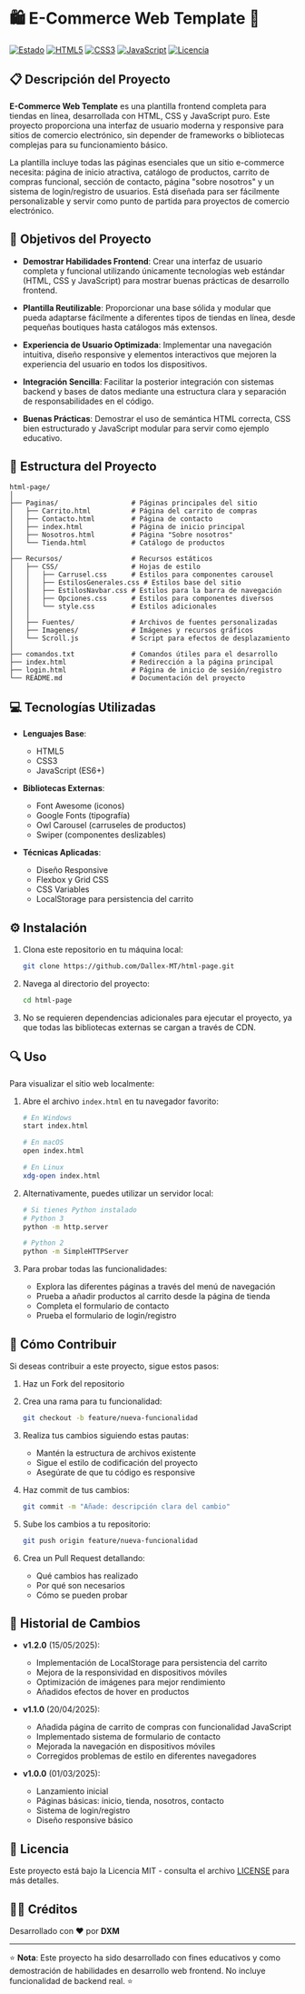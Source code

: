 # 🛍️ E-Commerce Web Template 🛒

[![Estado](https://img.shields.io/badge/Estado-Completado-success)](https://github.com/username/html-page)
[![HTML5](https://img.shields.io/badge/HTML5-E34F26?style=flat&logo=html5&logoColor=white)](https://developer.mozilla.org/es/docs/Web/HTML)
[![CSS3](https://img.shields.io/badge/CSS3-1572B6?style=flat&logo=css3&logoColor=white)](https://developer.mozilla.org/es/docs/Web/CSS)
[![JavaScript](https://img.shields.io/badge/JavaScript-F7DF1E?style=flat&logo=javascript&logoColor=black)](https://developer.mozilla.org/es/docs/Web/JavaScript)
[![Licencia](https://img.shields.io/badge/Licencia-MIT-blue.svg)](LICENSE)

## 📋 Descripción del Proyecto

**E-Commerce Web Template** es una plantilla frontend completa para tiendas en línea, desarrollada con HTML, CSS y JavaScript puro. Este proyecto proporciona una interfaz de usuario moderna y responsive para sitios de comercio electrónico, sin depender de frameworks o bibliotecas complejas para su funcionamiento básico.

La plantilla incluye todas las páginas esenciales que un sitio e-commerce necesita: página de inicio atractiva, catálogo de productos, carrito de compras funcional, sección de contacto, página "sobre nosotros" y un sistema de login/registro de usuarios. Está diseñada para ser fácilmente personalizable y servir como punto de partida para proyectos de comercio electrónico.

## 🚀 Objetivos del Proyecto

- **Demostrar Habilidades Frontend**: Crear una interfaz de usuario completa y funcional utilizando únicamente tecnologías web estándar (HTML, CSS y JavaScript) para mostrar buenas prácticas de desarrollo frontend.

- **Plantilla Reutilizable**: Proporcionar una base sólida y modular que pueda adaptarse fácilmente a diferentes tipos de tiendas en línea, desde pequeñas boutiques hasta catálogos más extensos.

- **Experiencia de Usuario Optimizada**: Implementar una navegación intuitiva, diseño responsive y elementos interactivos que mejoren la experiencia del usuario en todos los dispositivos.

- **Integración Sencilla**: Facilitar la posterior integración con sistemas backend y bases de datos mediante una estructura clara y separación de responsabilidades en el código.

- **Buenas Prácticas**: Demostrar el uso de semántica HTML correcta, CSS bien estructurado y JavaScript modular para servir como ejemplo educativo.

## 📁 Estructura del Proyecto

```
html-page/
│
├── Paginas/                  # Páginas principales del sitio
│   ├── Carrito.html          # Página del carrito de compras
│   ├── Contacto.html         # Página de contacto
│   ├── index.html            # Página de inicio principal
│   ├── Nosotros.html         # Página "Sobre nosotros"
│   └── Tienda.html           # Catálogo de productos
│
├── Recursos/                 # Recursos estáticos
│   ├── CSS/                  # Hojas de estilo
│   │   ├── Carrusel.css      # Estilos para componentes carousel
│   │   ├── EstilosGenerales.css # Estilos base del sitio
│   │   ├── EstilosNavbar.css # Estilos para la barra de navegación
│   │   ├── Opciones.css      # Estilos para componentes diversos
│   │   └── style.css         # Estilos adicionales
│   │
│   ├── Fuentes/              # Archivos de fuentes personalizadas
│   ├── Imagenes/             # Imágenes y recursos gráficos
│   └── Scroll.js             # Script para efectos de desplazamiento
│
├── comandos.txt              # Comandos útiles para el desarrollo
├── index.html                # Redirección a la página principal
├── login.html                # Página de inicio de sesión/registro
└── README.md                 # Documentación del proyecto
```

## 💻 Tecnologías Utilizadas

- **Lenguajes Base**:
  - HTML5
  - CSS3
  - JavaScript (ES6+)

- **Bibliotecas Externas**:
  - Font Awesome (iconos)
  - Google Fonts (tipografía)
  - Owl Carousel (carruseles de productos)
  - Swiper (componentes deslizables)

- **Técnicas Aplicadas**:
  - Diseño Responsive
  - Flexbox y Grid CSS
  - CSS Variables
  - LocalStorage para persistencia del carrito

## ⚙️ Instalación

1. Clona este repositorio en tu máquina local:
   ```bash
   git clone https://github.com/Dallex-MT/html-page.git
   ```

2. Navega al directorio del proyecto:
   ```bash
   cd html-page
   ```

3. No se requieren dependencias adicionales para ejecutar el proyecto, ya que todas las bibliotecas externas se cargan a través de CDN.

## 🔍 Uso

Para visualizar el sitio web localmente:

1. Abre el archivo `index.html` en tu navegador favorito:
   ```bash
   # En Windows
   start index.html
   
   # En macOS
   open index.html
   
   # En Linux
   xdg-open index.html
   ```

2. Alternativamente, puedes utilizar un servidor local:
   ```bash
   # Si tienes Python instalado
   # Python 3
   python -m http.server
   
   # Python 2
   python -m SimpleHTTPServer
   ```

3. Para probar todas las funcionalidades:
   - Explora las diferentes páginas a través del menú de navegación
   - Prueba a añadir productos al carrito desde la página de tienda
   - Completa el formulario de contacto
   - Prueba el formulario de login/registro

## 🤝 Cómo Contribuir

Si deseas contribuir a este proyecto, sigue estos pasos:

1. Haz un Fork del repositorio
   
2. Crea una rama para tu funcionalidad:
   ```bash
   git checkout -b feature/nueva-funcionalidad
   ```

3. Realiza tus cambios siguiendo estas pautas:
   - Mantén la estructura de archivos existente
   - Sigue el estilo de codificación del proyecto
   - Asegúrate de que tu código es responsive

4. Haz commit de tus cambios:
   ```bash
   git commit -m "Añade: descripción clara del cambio"
   ```

5. Sube los cambios a tu repositorio:
   ```bash
   git push origin feature/nueva-funcionalidad
   ```

6. Crea un Pull Request detallando:
   - Qué cambios has realizado
   - Por qué son necesarios
   - Cómo se pueden probar

## 📝 Historial de Cambios

- **v1.2.0** (15/05/2025):
  - Implementación de LocalStorage para persistencia del carrito
  - Mejora de la responsividad en dispositivos móviles
  - Optimización de imágenes para mejor rendimiento
  - Añadidos efectos de hover en productos

- **v1.1.0** (20/04/2025):
  - Añadida página de carrito de compras con funcionalidad JavaScript
  - Implementado sistema de formulario de contacto
  - Mejorada la navegación en dispositivos móviles
  - Corregidos problemas de estilo en diferentes navegadores

- **v1.0.0** (01/03/2025):
  - Lanzamiento inicial
  - Páginas básicas: inicio, tienda, nosotros, contacto
  - Sistema de login/registro
  - Diseño responsive básico

## 📄 Licencia

Este proyecto está bajo la Licencia MIT - consulta el archivo [LICENSE](LICENSE) para más detalles.

## 👨‍💻 Créditos

Desarrollado con ❤️ por **DXM**

---

⭐️ **Nota**: Este proyecto ha sido desarrollado con fines educativos y como demostración de habilidades en desarrollo web frontend. No incluye funcionalidad de backend real. ⭐️

